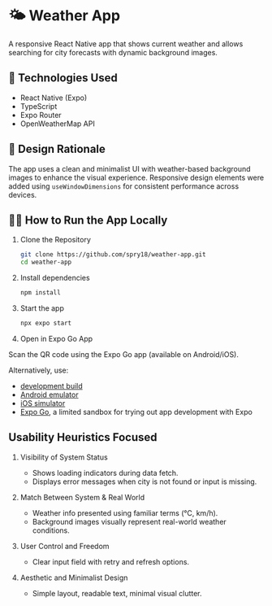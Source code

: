 # 🌤️ Weather App

A responsive React Native app that shows current weather and allows searching for city forecasts with dynamic background images.

## 🚀 Technologies Used
- React Native (Expo)
- TypeScript
- Expo Router
- OpenWeatherMap API

## 🎨 Design Rationale

The app uses a clean and minimalist UI with weather-based background images to enhance the visual experience. Responsive design elements were added using `useWindowDimensions` for consistent performance across devices.

## 🧑‍💻 How to Run the App Locally

1. Clone the Repository
   ```bash
   git clone https://github.com/spry18/weather-app.git
   cd weather-app

2. Install dependencies

   ```bash
   npm install
   ```

3. Start the app

   ```bash
   npx expo start
   ```

4. Open in Expo Go App

Scan the QR code using the Expo Go app (available on Android/iOS).

Alternatively, use:

- [development build](https://docs.expo.dev/develop/development-builds/introduction/)
- [Android emulator](https://docs.expo.dev/workflow/android-studio-emulator/)
- [iOS simulator](https://docs.expo.dev/workflow/ios-simulator/)
- [Expo Go](https://expo.dev/go), a limited sandbox for trying out app development with Expo


## Usability Heuristics Focused

1. Visibility of System Status
   - Shows loading indicators during data fetch.
   - Displays error messages when city is not found or input is missing.

2. Match Between System & Real World
   - Weather info presented using familiar terms (°C, km/h).
   - Background images visually represent real-world weather conditions.

3. User Control and Freedom
   - Clear input field with retry and refresh options.

4. Aesthetic and Minimalist Design
   - Simple layout, readable text, minimal visual clutter.

